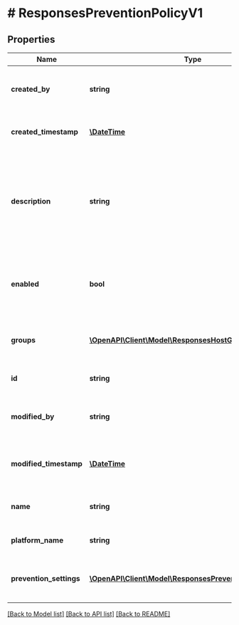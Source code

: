 # # ResponsesPreventionPolicyV1

## Properties

Name | Type | Description | Notes
------------ | ------------- | ------------- | -------------
**created_by** | **string** | The email of the user which created the policy |
**created_timestamp** | [**\DateTime**](\DateTime.md) | The time at which the policy was created |
**description** | **string** | The description of a policy. Use this field to provide a high level summary of what this policy enforces |
**enabled** | **bool** | If a policy is enabled it will be used during the course of policy evaluation |
**groups** | [**\OpenAPI\Client\Model\ResponsesHostGroupV1[]**](ResponsesHostGroupV1.md) | The groups that are currently attached to the policy |
**id** | **string** | The unique id of the policy |
**modified_by** | **string** | The email of the user which last modified the policy |
**modified_timestamp** | [**\DateTime**](\DateTime.md) | The time at which the policy was last modified |
**name** | **string** | The human readable name of the policy |
**platform_name** | **string** | The name of the platform |
**prevention_settings** | [**\OpenAPI\Client\Model\ResponsesPreventionCategoryV1[]**](ResponsesPreventionCategoryV1.md) | A category of settings in a prevention policy |

[[Back to Model list]](../../README.md#models) [[Back to API list]](../../README.md#endpoints) [[Back to README]](../../README.md)
